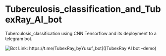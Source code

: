 # Tuberculosis_classification_and_TubexRay_AI_bot
Tuberculosis_classification using CNN Tensorflow and its deployment to a telegram bot.

![Bot Link: https://t.me/TubexRay_byYusuf_bot]([TubexRay AI bot –demo](https://github.com/12194916/Tuberculosis_classification_and_TubexRay_AI_bot/blob/main/TubexRay%20AI%20bot%20%E2%80%93demo.gif))

